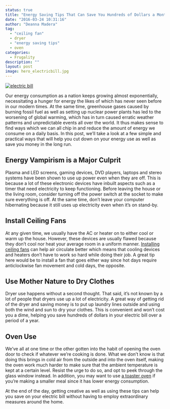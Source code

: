 ```yaml
---
status: true
title: "Energy Saving Tips That Can Save You Hundreds of Dollars a Month"
date: "2016-03-24 10:31:16"
author: "Deanna Madera"
tag:
  - "ceiling fan"
  - dryer
  - "energy saving tips"
  - oven
categories:
  - Frugality
description: ""
layout: post
image: hero_electricbill.jpg
---
```


[![electric bill](/electric-bill.jpg)](/electric-bill.jpg)

Our energy consumption as a nation keeps growing almost exponentially, necessitating a hunger for energy the likes of which has never seen before in our modern times. At the same time, greenhouse gases caused by burning fossil fuel as well as setting up nuclear power plants has led to the worsening of global warming, which has in turn caused erratic weather patterns and unpredictable events all over the world. It thus makes sense to find ways which we can all chip in and reduce the amount of energy we consume on a daily basis. In this post, we’ll take a look at a few simple and practical ways that will help you cut down on your energy use as well as save you money in the long run.

## Energy Vampirism is a Major Culprit

Plasma and LED screens, gaming devices, DVD players, laptops and stereo systems have been shown to use up power even when they are off. This is because a lot of these electronic devices have inbuilt aspects such as a timer that need electricity to keep functioning. Before leaving the house or the living room, consider turning off the power switch at the socket to make sure everything is off. At the same time, don’t leave your computer hibernating because it still uses up electricity even when it’s on stand-by.

## Install Ceiling Fans

At any given time, we usually have the AC or heater on to either cool or warm up the house. However, these devices are usually flawed because they don’t cool nor heat your average room in a uniform manner. [Installing ceiling fans](https://www.bobvila.com/articles/2479-how-to-install-a-ceiling-fan/) can help air circulate better which means that cooling devices and heaters don’t have to work so hard while doing their job. A great tip here would be to install a fan that goes either way since hot days require anticlockwise fan movement and cold days, the opposite.

## Use Mother Nature to Dry Clothes

Dryer use happens without a second thought. That said, it’s not known by a lot of people that dryers use up a lot of electricity. A great way of getting rid of the dryer and saving money is to put up laundry lines outside and using both the wind and sun to dry your clothes. This is convenient and won’t cost you a dime, helping you save hundreds of dollars in your electric bill over a period of a year.

## Oven Use

We’ve all at one time or the other gotten into the habit of opening the oven door to check if whatever we’re cooking is done. What we don’t know is that doing this brings in cold air from the outside and into the oven itself, making the oven work much harder to make sure that the ambient temperature is kept at a certain level. Resist the urge to do so, and opt to peek through the glass window instead. In addition, you may want to use [a toaster oven](https://www.homeminders.com/Articles/HomemindersArticle/tabid/77/ArticleId/520/Default.aspx) if you’re making a smaller meal since it has lower energy consumption.

At the end of the day, getting creative as well as using these tips can help you save on your electric bill without having to employ extraordinary measures around the home.
